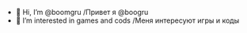 - 👋 Hi, I’m @boomgru /Привет я @boogru
- 👀 I’m interested in  games and cods /Меня интересуют игры и коды


